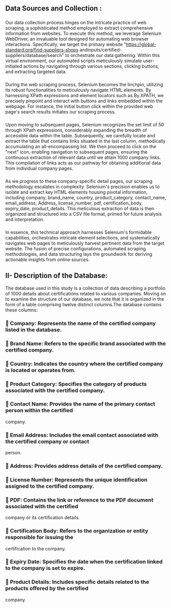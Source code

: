 ## Data Sources and Collection :
### 
Our data collection process hinges on the intricate practice of web scraping, a sophisticated method employed to extract comprehensive information from websites. To execute this method, we leverage Selenium WebDriver, an invaluable tool designed for automating web browser interactions. Specifically, we target the primary website "https://global-standard.org/find-suppliers-shops andinputs/certified-suppliers/database/search" to orchestrate our data gathering. Within this virtual environment, our automated scripts meticulously simulate user-initiated actions by navigating through various sections, clicking buttons, and extracting targeted data. 
### 
During the web scraping process, Selenium becomes the linchpin, utilizing its robust functionalities to meticulously navigate HTML elements. By harnessing XPath expressions and element locators such as By.XPATH, we precisely pinpoint and interact with buttons and links embedded within the webpage. For instance, the initial button click within the provided web page's
search results initiates our scraping process. 
### 
Upon moving to subsequent pages, Selenium recognizes the set limit of 50 through XPath expressions, considerably expanding the breadth of accessible data within the table. Subsequently, we carefully locate and extract the table that contains links situated in the last column, methodically
accumulating an all-encompassing list. We then proceed to click on the "next" icon, enabling navigation to subsequent pages, ensuring the continuous extraction of relevant data until we attain
1000 company links. This compilation of links acts as our pathway for obtaining additional data from individual company pages. 
### 
As we progress to these company-specific detail pages, our scraping methodology escalates
in complexity. Selenium's precision enables us to isolate and extract key HTML elements housing
pivotal information, including company, brand_name, country, product_category, contact_name, email_address, Address, license_number, pdf, certification_body, expiry_date, product_details. This
meticulous extraction of data is then organized and structured into a CSV file format, primed for future analysis and interpretation. 
### 
In essence, this technical approach harnesses Selenium's formidable capabilities,
orchestrates intricate element selections, and systematically navigates web pages to meticulously harvest pertinent data from the target website. The fusion of precise configurations, automated scraping methodologies, and data structuring lays the groundwork for deriving actionable insights from online sources.
## II- Description of the Database:
The database used in this study is a collection of data describing a portfolio of 1000 details
about certifications related to various companies. Moving on to examine the structure of our
database, we note that it is organized in the form of a table comprising twelve distinct columns.The database contains these columns:
###  Company: Represents the name of the certified company listed in the database.
###  Brand Name: Refers to the specific brand associated with the certified company.
###  Country: Indicates the country where the certified company is located or operates from.
###  Product Category: Specifies the category of products associated with the certified company.
###  Contact Name: Provides the name of the primary contact person within the certified
company.
###  Email Address: Includes the email contact associated with the certified company or contact
person.
###  Address: Provides address details of the certified company.
###  License Number: Represents the unique identification assigned to the certified company.
###  PDF: Contains the link or reference to the PDF document associated with the certified
company or its certification details.
###  Certification Body: Refers to the organization or entity responsible for issuing the
certification to the company.
###  Expiry Date: Specifies the date when the certification linked to the company is set to expire.
###  Product Details: Includes specific details related to the products offered by the certified
company.

